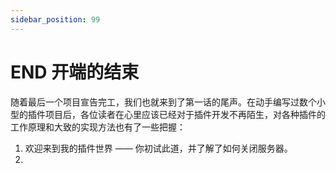 ```yaml
---
sidebar_position: 99
---
```


# END 开端的结束

随着最后一个项目宣告完工，我们也就来到了第一话的尾声。在动手编写过数个小型的插件项目后，各位读者在心里应该已经对于插件开发不再陌生，对各种插件的工作原理和大致的实现方法也有了一些把握：

1. 欢迎来到我的插件世界 —— 你初试此道，并了解了如何关闭服务器。
2. 